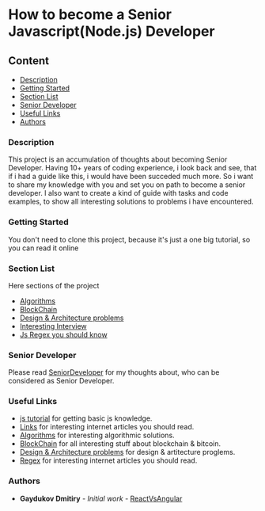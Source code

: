 # How to become a Senior Javascript(Node.js) Developer

## Content
* [Description](#description)
* [Getting Started](#getting-started)
* [Section List](#section-list)
* [Senior Developer](#senior-developer)
* [Useful Links](#useful-links)
* [Authors](#authors)

### Description
This project is an accumulation of thoughts about becoming Senior Developer.
Having 10+ years of coding experience, i look back and see, that if i had a guide like this, i would have been succeded much more.
So i want to share my knowledge with you and set you on path to become a senior developer.
I also want to create a kind of guide with tasks and code examples, to show all interesting solutions to problems i have encountered.

### Getting Started

You don't need to clone this project, because it's just a one big tutorial, so you can read it online

### Section List

Here sections of the project
* [Algorithms](https://github.com/dgaydukov/how-to-become-a-senior-js-developer/tree/master/algorithm)
* [BlockChain](https://github.com/dgaydukov/how-to-become-a-senior-js-developer/tree/master/blockchain)
* [Design & Architecture problems](https://github.com/dgaydukov/how-to-become-a-senior-js-developer/tree/master/design-and-architecture)
* [Interesting Interview](https://github.com/dgaydukov/how-to-become-a-senior-js-developer/tree/master/design-and-architecture)
* [Js Regex you should know](https://github.com/dgaydukov/how-to-become-a-senior-js-developer/tree/master/regex)

### Senior Developer

Please read [SeniorDeveloper](https://github.com/dgaydukov/how-to-become-a-senior-js-developer/blob/master/SeniorDeveloper.md) for my thoughts about, who can be considered as Senior Developer.

### Useful Links

* [js tutorial](https://github.com/dgaydukov/how-to-become-a-senior-js-developer/blob/master/js-tutorial.md) for getting basic js knowledge.
* [Links](https://github.com/dgaydukov/how-to-become-a-senior-js-developer/blob/master/links.md) for interesting internet articles you should read.
* [Algorithms](https://github.com/dgaydukov/how-to-become-a-senior-js-developer/tree/master/algorithm/README.md) for interesting algorithmic solutions.
* [BlockChain](https://github.com/dgaydukov/how-to-become-a-senior-js-developer/tree/master/blockchain/README.md) for all interesting stuff about blockchain & bitcoin.
* [Design & Architecture problems](https://github.com/dgaydukov/how-to-become-a-senior-js-developer/tree/master/design-%26-architecture) for design & artitecture proglems.
* [Regex](https://github.com/dgaydukov/how-to-become-a-senior-js-developer/blob/master/regex/README.md) for interesting internet articles you should read.


### Authors

* **Gaydukov Dmitiry** - *Initial work* - [ReactVsAngular](https://github.com/dgaydukov/react-vs-angular)